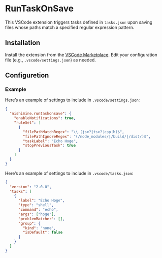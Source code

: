 # RunTaskOnSave

This VSCode extension triggers tasks defined in `tasks.json` upon saving files whose paths match a specified regular expression pattern.

## Installation

Install the extension from the [VSCode Marketplace](https://marketplace.visualstudio.com/items?itemName=nishimine.runtaskonsave).
Edit your configuration file (e.g., `.vscode/settings.json`) as needed.

## Configuretion

### Example

Here’s an example of settings to include in `.vscode/settings.json`:

```json
{
  "nishimine.runtaskonsave": {
    "enableNotifications": true,
    "ruleSet": [
      {
        "filePathMatchRegex": "\\.(jsx?|tsx?|cpp|h)$",
        "filePathIgnoreRegex": "(/node_modules/|/build/|/dist/)$",
        "taskLabel": "Echo Hoge",
        "stopPreviousTask": true
      }
    ]
  }
}
```

Here’s an example of settings to include in `.vscode/tasks.json`:

```json
{
  "version": "2.0.0",
  "tasks": [
    {
      "label": "Echo Hoge",
      "type": "shell",
      "command": "echo",
      "args": ["hoge"],
      "problemMatcher": [],
      "group": {
        "kind": "none",
        "isDefault": false
      }
    }
  ]
}
```
